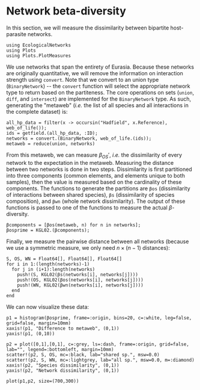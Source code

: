 
# Network beta-diversity

In this section, we will measure the dissimilarity between bipartite
host-parasite networks.

```@example betadiv
using EcologicalNetworks
using Plots
using Plots.PlotMeasures
```

We use networks that span the entirety of Eurasia. Because these networks are
originally quantitative, we will remove the information on interaction strength
using `convert`. Note that we convert to an union type (`BinaryNetwork`) -- the
`convert` function will select the appropriate network type to return based on
the partiteness. The core operations on sets (`union`, `diff`, and `intersect`)
are implemented for the `BinaryNetwork` type. As such, generating the "metaweb"
(*i.e.* the list of all species and all interactions in the complete dataset)
is:

```@example betadiv
all_hp_data = filter(x -> occursin("Hadfield", x.Reference), web_of_life());
ids = getfield.(all_hp_data, :ID);
networks = convert.(BinaryNetwork, web_of_life.(ids));
metaweb = reduce(union, networks)
```

From this metaweb, we can measure $\beta_{OS}'$, *i.e.* the dissimilarity of
every network to the expectation in the metaweb. Measuring the distance between
two networks is done in two steps. Dissimilarity is first partitioned into three
components (common elements, and elements unique to both samples), then the
value is measured based on the cardinality of these components. The functions to
generate the partitions are `βos` (dissimilarity of interactions between shared
species), `βs` (dissimilarity of species composition), and `βwn` (whole network
dissimilarity). The output of these functions is passed to one of the functions
to measure the actual $β$-diversity.

```@example betadiv
βcomponents = [βos(metaweb, n) for n in networks];
βosprime = KGL02.(βcomponents);
```

Finally, we measure the pairwise distance between all networks (because we use a
symmetric measure, we only need $n\times(n-1)$ distances):

```@example betadiv
S, OS, WN = Float64[], Float64[], Float64[]
for i in 1:(length(networks)-1)
  for j in (i+1):length(networks)
    push!(S, KGL02(βs(networks[i], networks[j])))
    push!(OS, KGL02(βos(networks[i], networks[j])))
    push!(WN, KGL02(βwn(networks[i], networks[j])))
  end
end
```

We can now visualize these data:

```@example betadiv
p1 = histogram(βosprime, frame=:origin, bins=20, c=:white, leg=false, grid=false, margin=10mm)
xaxis!(p1, "Difference to metaweb", (0,1))
yaxis!(p1, (0,10))

p2 = plot([0,1],[0,1], c=:grey, ls=:dash, frame=:origin, grid=false, lab="", legend=:bottomleft, margin=10mm)
scatter!(p2, S, OS, mc=:black, lab="shared sp.", msw=0.0)
scatter!(p2, S, WN, mc=:lightgrey, lab="all sp.", msw=0.0, m=:diamond)
xaxis!(p2, "Species dissimilarity", (0,1))
yaxis!(p2, "Network dissimilarity", (0,1))

plot(p1,p2, size=(700,300))
```
